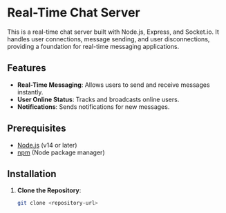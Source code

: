 # Real-Time Chat Server

This is a real-time chat server built with Node.js, Express, and Socket.io. It handles user connections, message sending, and user disconnections, providing a foundation for real-time messaging applications.

## Features

- **Real-Time Messaging**: Allows users to send and receive messages instantly.
- **User Online Status**: Tracks and broadcasts online users.
- **Notifications**: Sends notifications for new messages.

## Prerequisites

- [Node.js](https://nodejs.org/) (v14 or later)
- [npm](https://www.npmjs.com/) (Node package manager)

## Installation

1. **Clone the Repository**:
   ```bash
   git clone <repository-url>
